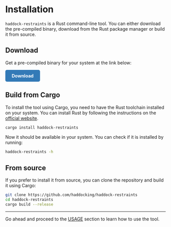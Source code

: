 # Installation

`haddock-restraints` is a Rust command-line tool. You can either download the pre-compiled binary, download from the Rust package manager or build it from source.

## Download

Get a pre-compiled binary for your system at the link below:

<div style="">
  <style>
    .feedback-button {
      display: inline-block;
      padding: 10px 20px;
      background-color: #337ab7;
      color: white !important;
      text-decoration: none;
      border-radius: 5px;
      font-weight: bold;
      transition: background-color 0.3s ease;
    }
    .feedback-button:hover {
      background-color: #23527c;
    }
  </style>

<a href="https://github.com/haddocking/haddock-restraints/releases/tag/v0.5.0" class="feedback-button" target="_blank">Download</a>

</div>

## Build from Cargo

To install the tool using Cargo, you need to have the Rust toolchain installed on your system. You can install Rust by following the instructions on the [official website](https://www.rust-lang.org/tools/install).

```bash
cargo install haddock-restraints
```

Now it should be available in your system. You can check if it is installed by running:

```bash
haddock-restraints -h
```

## From source

If you prefer to install it from source, you can clone the repository and build it using Cargo:

```bash
git clone https://github.com/haddocking/haddock-restraints
cd haddock-restraints
cargo build --release
```

---

Go ahead and proceed to the [USAGE](./usage.md) section to learn how to use the tool.
